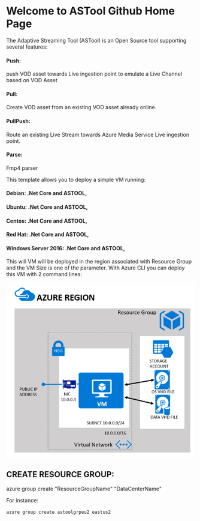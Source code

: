 # Welcome to ASTool Github Home Page

The Adaptive Streaming Tool (ASTool) is an Open Source tool supporting several features:
####  Push: 
push VOD asset towards Live ingestion point to emulate a Live Channel based on VOD Asset
####  Pull: 
Create VOD asset from an existing VOD asset already online.
####  PullPush: 
Route an existing Live Stream towards Azure Media Service Live ingestion point.
####  Parse: 
Fmp4 parser


This template allows you to deploy a simple VM running: </p>
#### Debian: .Net Core and ASTOOL,
#### Ubuntu: .Net Core and ASTOOL, 
#### Centos: .Net Core and ASTOOL, 
#### Red Hat: .Net Core and ASTOOL,
#### Windows Server 2016: .Net Core and ASTOOL,
This will VM will be deployed in the region associated with Resource Group and the VM Size is one of the parameter.
With Azure CLI you can deploy this VM with 2 command lines:

![](https://raw.githubusercontent.com/flecoqui/ASTool/master/Azure/101-vm-astool-release-universal/Docs/1-architecture.png)

## CREATE RESOURCE GROUP:
azure group create "ResourceGroupName" "DataCenterName"

For instance:

    azure group create astoolgrpeu2 eastus2
